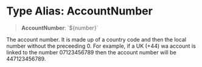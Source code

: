 # Type Alias: AccountNumber

> **AccountNumber**: \`$\{number\}\`

The account number. It is made up of a country code and then the local number without the preceeding 0. For example, if a UK (+44) wa account is linked to the number 07123456789 then the account number will be 447123456789.
